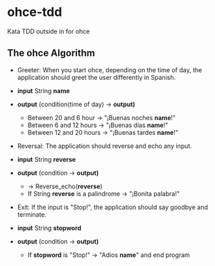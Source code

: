 # ohce-tdd
Kata TDD outside in for ohce
## The ohce Algorithm
* Greeter: When you start ohce, depending on the time of day, the application should greet the user differently in Spanish.
* **input**
    String **name**
* **output** (condition(time of day) -> **output)**
    * Between 20 and 6 hour -> "¡Buenas noches **name**!"
    * Between 6 and 12 hours -> "¡Buenas días **name**!"
    * Between 12 and 20 hours -> "¡Buenas tardes **name**!"
* Reversal: The application should reverse and echo any input.
* **input**
    String **reverse**
* **output** (condition -> **output)**
    * -> Reverse_echo(**reverse**)
    * If String **reverse** is a palindrome -> "¡Bonita palabra!"

* Exit:  If the input is "Stop!", the application should say goodbye and terminate.
* **input**
    String **stopword**
* **output** (condition -> **output)**
    * If **stopword** is "Stop!" -> "Adios **name**" and end program    
